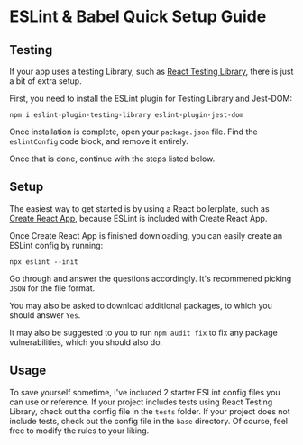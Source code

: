 # ESLint & Babel Quick Setup Guide

## Testing

If your app uses a testing Library, such as [React Testing Library](https://github.com/testing-library/react-testing-library), there is just a bit of extra setup.

First, you need to install the ESLint plugin for Testing Library and Jest-DOM:

`npm i eslint-plugin-testing-library eslint-plugin-jest-dom`

Once installation is complete, open your `package.json` file. Find the `eslintConfig` code block, and remove it entirely.

Once that is done, continue with the steps listed below.

## Setup

The easiest way to get started is by using a React boilerplate, such as [Create React App](https://github.com/facebook/create-react-app), because ESLint is included with Create React App.

Once Create React App is finished downloading, you can easily create an ESLint config by running:

`npx eslint --init`

Go through and answer the questions accordingly. It's recommened picking `JSON` for the file format.

You may also be asked to download additional packages, to which you should answer `Yes`.

It may also be suggested to you to run `npm audit fix` to fix any package vulnerabilities, which you should also do.

## Usage

To save yourself sometime, I've included 2 starter ESLint config files you can use or reference. If your project includes tests using React Testing Library, check out the config file in the `tests` folder. If your project does not include tests, check out the config file in the `base` directory. Of course, feel free to modify the rules to your liking.
